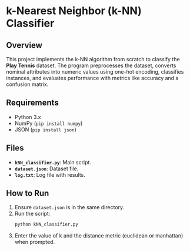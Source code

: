 # k-Nearest Neighbor (k-NN) Classifier

## Overview
This project implements the k-NN algorithm from scratch to classify the **Play Tennis** dataset. The program preprocesses the dataset, converts nominal attributes into numeric values using one-hot encoding, classifies instances, and evaluates performance with metrics like accuracy and a confusion matrix.

## Requirements
- Python 3.x
- NumPy (`pip install numpy`)
- JSON (`pip install json`)

## Files
- **`kNN_classifier.py`**: Main script.
- **`dataset.json`**: Dataset file.
- **`log.txt`**: Log file with results.

## How to Run
1. Ensure `dataset.json` is in the same directory.
2. Run the script:
   ```bash
   python kNN_classifier.py
3. Enter the value of k and the distance metric (euclidean or manhattan) when prompted.
